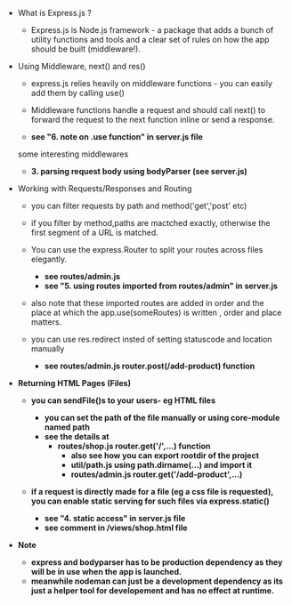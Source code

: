 - What is Express.js ?

  - Express.js is Node.js framework - a package that adds a bunch of utility functions
    and tools and a clear set of rules on how the app should be built (middleware!).

- Using Middleware, next() and res()

  - express.js relies heavily on middleware functions - you can easily add them by calling
    use()

  - Middleware functions handle a request and should call next() to forward the request
    to the next function inline or send a response.

  - <b>see "6. note on .use function" in
    server.js file</b>

  some interesting middlewares

  - <b>3. parsing request body using bodyParser (see server.js)</b>

- Working with Requests/Responses and Routing

  - you can filter requests by path and method('get','post' etc)

  - if you filter by method,paths are mactched exactly, otherwise the first segment of a URL is matched.

  - You can use the express.Router to split your routes across files elegantly.

    - <b>see routes/admin.js</b>
    - <b>see "5. using routes imported from routes/admin" in server.js</b>

  - also note that these imported routes are added in order and the place at which the app.use(someRoutes) is written , order and place matters.

  - you can use res.redirect insted of setting statuscode and location manually
    - <b>see routes/admin.js router.post(/add-product) function

- Returning HTML Pages (Files)

  - you can sendFile()s to your users- eg HTML files

    - you can set the path of the file manually or using core-module named path
    - see the details at
      - <b> routes/shop.js router.get('/',...) function </b>
        - also see how you can export rootdir of the project
        - <b> util/path.js using path.dirname(...)
          and import it
        - <b> routes/admin.js router.get('/add-product',...)

  - if a request is directly made for a file (eg a css file is requested), you can enable static serving for such files via express.static()
    - see "4. static access" in server.js file
    - see comment in /views/shop.html file

- Note
  - express and bodyparser has to be production dependency as they will be in use when the app is launched.
  - meanwhile nodeman can just be a development dependency as its just a helper tool for developement and has no effect at runtime.
